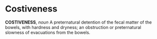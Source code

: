 # Costiveness

**COSTIVENESS**, _noun_ A preternatural detention of the fecal matter of the bowels, with hardness and dryness; an obstruction or preternatural slowness of evacuations from the bowels.
